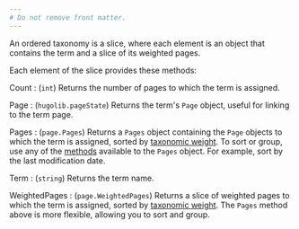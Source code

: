 ```yaml
---
# Do not remove front matter.
---
```


An ordered taxonomy is a slice, where each element is an object that contains the term and a slice of its weighted pages.

Each element of the slice provides these methods:

Count
: (`int`) Returns the number of pages to which the term is assigned.

Page
: (`hugolib.pageState`) Returns the term's `Page` object, useful for linking to the term page.

Pages
: (`page.Pages`) Returns a `Pages` object containing the `Page` objects to which the term is assigned, sorted by [taxonomic weight]. To sort or group, use any of the [methods] available to the `Pages` object. For example, sort by the last modification date.

Term
: (`string`) Returns the term name.

WeightedPages
: (`page.WeightedPages`) Returns a slice of weighted pages to which the term is assigned, sorted by [taxonomic weight]. The `Pages` method above is more flexible, allowing you to sort and group.

[methods]: /methods/pages
[taxonomic weight]: /getting-started/glossary/#taxonomic-weight
